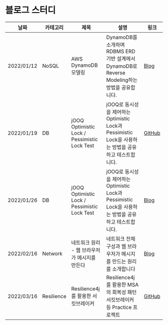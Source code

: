# 블로그 스터디

|날짜|카테고리|제목|설명|링크|
|---|---|---|---|---|
|2022/01/12|NoSQL|AWS DynamoDB 모델링|DynamoDB를 소개하며 RDBMS ERD기반 설계에서 DynamoDB로 Reverse Modeling하는 방법을 공유합니다.|[Blog](https://zuminternet.github.io/DynamoDB/)|
|2022/01/19|DB|jOOQ Optimistic Lock / Pessimistic Lock Test| jOOQ로 동시성을 제어하는 Optimistic Lock과 Pessimistic Lock을 사용하는 방법을 공유하고 테스트합니다. |[GitHub](https://github.com/hgs-study/jooq-concurrency-practice)|
|2022/01/26|DB|jOOQ Optimistic Lock / Pessimistic Lock Test| jOOQ로 동시성을 제어하는 Optimistic Lock과 Pessimistic Lock을 사용하는 방법을 공유하고 테스트합니다. |[Blog](https://velog.io/@hgs-study/jOOQ-Concurrency-Controll)|
|2022/02/16|Network|네트워크 원리 - 웹 브라우저가 메시지를 만든다| 네트워크 전체 구성과 웹 브라우저가 메시지를 만드는 원리를 소개합니다 |[Blog](https://velog.io/@hgs-study/network-01)|
|2022/03/16|Resilience| Resilience4j를 활용한 서킷브레이커 | Resilience4j를 활용한 MSA의 회복성 패턴 서킷브레이커 등 Practice 프로젝트  |[GitHub](https://github.com/hgs-study/circuitbreaker-practice)|
